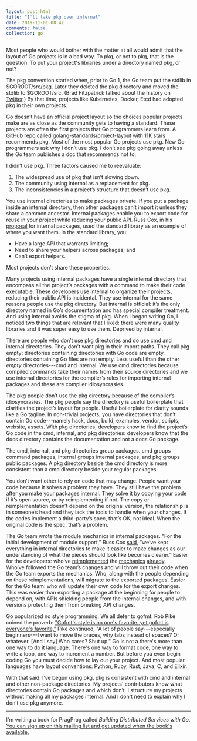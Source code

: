 ```yaml
---
layout: post.html
title: "I'll take pkg over internal"
date: 2019-11-01 08:42
comments: false
collection: go
---
```


Most people who would bother with the matter at all would admit that the layout of Go projects is in a bad way. To pkg, or not to pkg, that is the question. To put your project's libraries under a directory named pkg, or not?

The pkg convention started when, prior to Go 1, the Go team put the stdlib in $GOROOT/src/pkg. Later they deleted the pkg directory and moved the stdlib to $GOROOT/src. (Brad Fitzpatrick talked about the history on [Twitter](https://twitter.com/bradfitz/status/1039512487538970624).) By that time, projects like Kubernetes, Docker, Etcd had adopted pkg in their own projects.

Go doesn’t have an official project layout so the choices popular projects make are as close as the community gets to having a standard. These projects are often the first projects that Go programmers learn from. A GitHub repo called golang-standards/project-layout with 11K stars recommends pkg. Most of the most popular Go projects use pkg. New Go programmers ask why I don’t use pkg. I don’t see pkg going away unless the Go team publishes a doc that recommends not to.

I didn’t use pkg. Three factors caused me to reevaluate:

1. The widespread use of pkg that isn’t slowing down.
2. The community using internal as a replacement for pkg.
3. The inconsistencies in a project’s structure that doesn’t use pkg.

You use internal directories to make packages private. If you put a package inside an internal directory, then other packages can’t import it unless they share a common ancestor. Internal packages enable you to export code for reuse in your project while reducing your public API. Russ Cox, in his [proposal](https://docs.google.com/document/d/1e8kOo3r51b2BWtTs_1uADIA5djfXhPT36s6eHVRIvaU) for internal packages, used the standard library as an example of where you want them. In the standard library, you:

- Have a large API that warrants limiting;
- Need to share your helpers across packages; and
- Can’t export helpers.

Most projects don’t share these properties.

Many projects using internal packages have a single internal directory that encompass all the project’s packages with a command to make their code executable. These developers use internal to organize their projects, reducing their public API is incidental. They use internal for the same reasons people use the pkg directory. But internal is official: it’s the only directory named in Go’s documentation and has special compiler treatment. And using internal avoids the stigma of pkg. When I began writing Go, I noticed two things that are relevant that I liked: there were many quality libraries and it was super easy to use them. Deprived by internal.

There are people who don’t use pkg directories and do use cmd and internal directories. They don't want pkg in their import paths. They call pkg empty: directories containing directories with Go code are empty, directories containing Go files are not empty. Less useful than the other _empty_ directories---cmd and internal. We use cmd directories because compiled commands take their names from their source directories and we use internal directories for the compiler’s rules for importing internal packages and these are compiler idiosyncrasies.

The pkg people don’t use the pkg directory because of the compiler’s idiosyncrasies. The pkg people say the directory is useful boilerplate that clarifies the project’s layout for people. Useful boilerplate for clarity sounds like a Go tagline. In non-trivial projects, you have directories that don’t contain Go code---namely hack, docs, build, examples, vendor, scripts, website, assets. With pkg directories, developers know to find the project’s Go code in the cmd, internal, and pkg directories: developers know that the docs directory contains the documentation and not a docs Go package.

The cmd, internal, and pkg directories group packages. cmd groups command packages, internal groups internal packages, and pkg groups public packages. A pkg directory beside the cmd directory is more consistent than a cmd directory beside your regular packages.

You don’t want other to rely on code that may change. People want your code because it solves a problem they have. They still have the problem after you make your packages internal. They solve it by copying your code if it’s open source, or by reimplementing if not. The copy or reimplementation doesn’t depend on the original version, the relationship is in someone’s head and they lack the tools to handle when your changes. If the codes implement a third-party’s spec, that’s OK, not ideal. When the original code is the spec, that’s a problem.

The Go team wrote the module mechanics in internal packages. “For the initial development of module support,” Russ Cox [said](https://github.com/golang/go/issues/31761#issue-438852898), “we’ve kept everything in internal directories to make it easier to make changes as our understanding of what the pieces should look like becomes clearer.” Easier for the developers: who’ve [reimplemented](https://github.com/rogpeppe/go-internal/tree/master/modfile) the [mechanics](https://github.com/uudashr/go-module) [already](https://github.com/sirkon/goproxy/tree/master/gomod). Who’ve followed the Go team’s changes and will throw out their code when the Go team exports the mechanics. Who, along with the people depending on these reimplementations, will migrate to the exported packages. Easier for the Go team: who will update their own code for the export changes. This was easier than exporting a package at the beginning for people to depend on, with APIs shielding people from the internal changes, and with versions protecting them from breaking API changes.

Go popularized no style programming. We all defer to gofmt. Rob Pike coined the proverb: ["Gofmt's style is no one's favorite, yet gofmt is everyone's favorite,"](https://www.youtube.com/watch?v=PAAkCSZUG1c&t=8m43s) Pike continued, "A lot of people say---especially beginners---I want to move the braces, why tabs instead of spaces? Or whatever. [And I say] Who cares? Shut up." Go is not a there's more than one way to do it language. There's one way to format code, one way to write a loop, one way to increment a number. But before you even begin coding Go you must decide how to lay out your project. And most popular languages have layout conventions: Python, Ruby, Rust, Java, C, and Elixir.

With that said: I’ve begun using pkg. pkg is consistent with cmd and internal and other non-package directories. My projects' contributors know what directories contain Go packages and which don’t. I structure my projects without making all my packages internal. And I don't need to explain why I don’t use pkg anymore.

---

I'm writing a book for PragProg called _Building Distributed Services with Go_. [You can sign up on this mailing list and get updated when the book's available.](http://eepurl.com/dC5-l1)
